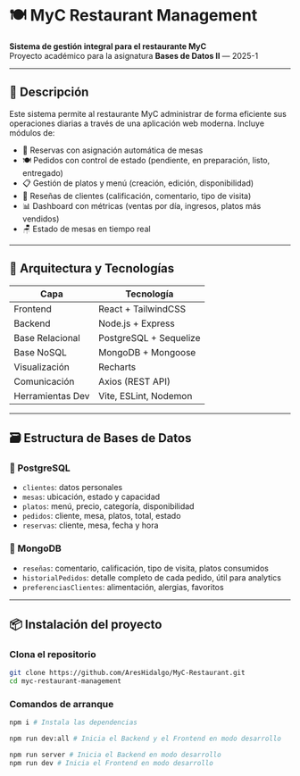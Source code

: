 # 🍽️ MyC Restaurant Management

**Sistema de gestión integral para el restaurante MyC**  
Proyecto académico para la asignatura **Bases de Datos II** — 2025-1

---

## 🚀 Descripción

Este sistema permite al restaurante MyC administrar de forma eficiente sus operaciones diarias a través de una aplicación web moderna. Incluye módulos de:

- 📅 Reservas con asignación automática de mesas
- 🍽️ Pedidos con control de estado (pendiente, en preparación, listo, entregado)
- 📋 Gestión de platos y menú (creación, edición, disponibilidad)
- 💬 Reseñas de clientes (calificación, comentario, tipo de visita)
- 📊 Dashboard con métricas (ventas por día, ingresos, platos más vendidos)
- 🪑 Estado de mesas en tiempo real

---

## 🧱 Arquitectura y Tecnologías

| Capa       | Tecnología             |
|------------|------------------------|
| Frontend   | React + TailwindCSS    |
| Backend    | Node.js + Express      |
| Base Relacional | PostgreSQL + Sequelize |
| Base NoSQL | MongoDB + Mongoose     |
| Visualización | Recharts             |
| Comunicación | Axios (REST API)     |
| Herramientas Dev | Vite, ESLint, Nodemon |

---

## 🗃️ Estructura de Bases de Datos

### 🔹 PostgreSQL

- `clientes`: datos personales
- `mesas`: ubicación, estado y capacidad
- `platos`: menú, precio, categoría, disponibilidad
- `pedidos`: cliente, mesa, platos, total, estado
- `reservas`: cliente, mesa, fecha y hora

### 🔸 MongoDB

- `reseñas`: comentario, calificación, tipo de visita, platos consumidos
- `historialPedidos`: detalle completo de cada pedido, útil para analytics
- `preferenciasClientes`: alimentación, alergias, favoritos

---

## 📦 Instalación del proyecto

### Clona el repositorio

```bash
git clone https://github.com/AresHidalgo/MyC-Restaurant.git
cd myc-restaurant-management
```

### Comandos de arranque

```bash
npm i # Instala las dependencias

npm run dev:all # Inicia el Backend y el Frontend en modo desarrollo

npm run server # Inicia el Backend en modo desarrollo
npm run dev # Inicia el Frontend en modo desarrollo
```
